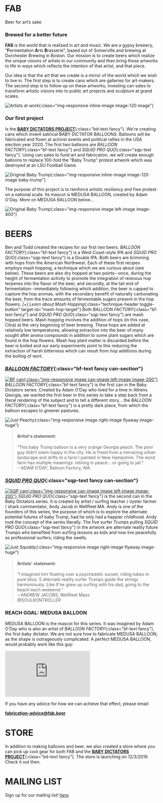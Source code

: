 

# <span class="fab" id="story">FAB<span> #


Beer for art’s sake
### Brewed for a better future ###

<b>FAB</b> is the world that is realized in art and music. We are a gypsy brewery, "<b>F</b>ermentation <b>A</b>rts <b>B</b>rasserie", based out of Somerville and brewing at Dorchester Brewing in Boston. Our mission is to create beers which realize the unique visions of  artists in our community and then bring these artworks to life in ways which reflects the intention of that artist, and that piece. 


Our idea is that the art that we create is a mirror of the world which we wish to live in. The first step is to create cans which are galleries for art-makers. The second step is to follow up on these artworks, investing can sales to transform artistic visions into to public art projects and sculpture at grand scales.  


![Artists at work](/assets/story/ptown_team.jpg){:class="img-responsive inline-image image-120 image"}
<!-- *At work*{:class="caption caption-120"} -->

### Our first project ###

Is the **[BABY DICTATORS PROJECT](/babydictators)**{:class="bd-text fancy"}. We're creating cans which invent satirical BABY DICTATOR BALLOONS. Balloons will be fabricated and flown at activist events and political rallies in the USA election year 2020. The first two balloons are *BALLOON FACTORY*{:class="bf-text fancy"}  and *SQUID PRO QUO*{:class="sqp-text fancy"}. Using can sales to fund art and fabrication, we will create enough balloons to replace 100-fold the “Baby Trump” protest artwork which was destroyed at an LSU Football Game.

![Original Baby Trump](/assets/img/babytrump.jpg){:class="img-responsive inline-image image-120 image baby-trump"}


The purpose of this project is to reinforce artistic resiliency and free protest on a national scale. Its mascot is MEDUSA BALLOON, created by Adam O'Day. More on MEDUSA BALLOON below...

![Original Baby Trump](/assets/img/Headwithoutgray@0,5x.png){:class="img-responsive image left-image image-400"}
# BEERS #
Ben and Todd created the recipes for our first two beers. *BALLOON FACTORY*{:class="bf-text fancy"} is a West Coast-style IPA and *SQUID PRO QUO*{:class="sqp-text fancy"} is a Double IPA. Both beers are brimming with hops from the American Northwest. Each of these first recipes employs mash hopping, a technique which we are curious about (see below). These beers are also dry hopped at two points--once, during the height of fermentation activity to promote the integration of resinous hop terpenes into the flavor of the beer, and secondly, at the tail end of fermentation--immediately following which addition, the beer is capped to capture the hop aromas, with the secondary benefit of naturally carbonating the beer, from the trace amounts of fermentable sugars present in the hop flowers.
*[+] Learn about Mash Hopping*{:class="technique-header toggle-button" target-id="mash-hop-target"}
<span class="technique-content toggle-target" id="mash-hop-target">Both *BALLOON FACTORY*{:class="bf-text fancy"} and *SQUID PRO QUO*{:class="sqp-text fancy"} are mash hopped beers. Mash hopping involves the addition of hops (in this case, Citra) at the very beginning of beer brewing. These hops are added at relatively low temperatures, allowing extraction into the beer of many sought after aroma compounds in addition to some plant sugars which are found in the hop flowers. Mash hop plant matter is discarded before the beer is boiled and our early experiments point to this reducing the extraction of harsh bitterness which can result from hop additions during the boiling of wort. </span>



###  *[BALLOON FACTORY](/cans/bf)*{:class="bf-text fancy can-section"} ###
<a href="/cans/bf">![BF can](/assets/canart/cans_bf_tall_can.png){:class="img-responsive image can-image left-image image-200"}</a>
*BALLOON FACTORY*{:class="bf-text fancy"} is the first can in the Baby Dictators series. Created by Adam O’Day who lived for a time in Athens Georgia, we wanted the first beer in this series to take a step back from a literal rendering of the subject and to tell a different story… the *BALLOON FACTORY*{:class="bf-text fancy"} is a pretty dark place, from which the balloon escapes to greener pastures. 

![Just Peachy](/assets/story/just_peach.png){:class="img-responsive image right-image flyaway image-huge"}

> #### Artist's statement:  ####
> “This baby Trump balloon is a very orange Georgia peach. The poor guy didn’t seem happy in the city. He is freed from a menacing urban landscape and drifts to a farm I painted in New Hampshire. The word farm has multiple meanings: retiring in peace... or going to jail.”  
> --ADAM O’DAY, Balloon Factory, MA  


### *[SQUID PRO QUO](/cans/sqp)*{:class="sqp-text fancy can-section"} ###
<a href="/cans/sqp">![SQP can](/assets/canart/cans_sqp_tall_can.png){:class="img-responsive can-image image left-image image-200"}</a>
*SQUID PRO QUO*{:class="sqp-text fancy"} is the second can in the Baby Dictators series. It is created by artist / surfing teacher / oyster farmer / shark commentator, Andy Jacob in Wellfleet MA. Andy is one of the founders of this series, the purpose of which is to explore the alternate potential futures of baby Trump, had he only had a happier childhood. Andy took the concept of the series literally. The five surfer Trumps pulling *SQUID PRO QUO*{:class="sqp-text fancy"} in the artwork are alternate reality future Trumps who benefited from surfing lessons as kids and now live peacefully as professional surfers, riding the swells.

![Just Squiddy](/assets/story/squid_head_only.png){:class="img-responsive image right-image flyaway image-huge"}

> #### Artists' statement: #### 
> “I imagined him floating over a psychedelic sunset, riding tubes in pure bliss. 5 alternate reality surfer Trumps guide the strings harmoniously. Like if he grew up surfing with his dad, going to the beach each weekend.”  
> --ANDREW JACOBS, Wellfleet Mass  
> @SOULKONTROLLER

### REACH GOAL: MEDUSA BALLOON ###
MEDUSA BALLOON is the mascot for this series. It was imagined by Adam O’Day who is also an artist of *BALLOON FACTORY*{:class="bf-text fancy"}, the first baby dictator. We are not sure how to fabricate MEDUSA BALLOON, as the shape is outrageously complicated. A perfect MEDUSA BALLOON, would probably work like this guy:

<iframe width="280" src="https://www.youtube.com/embed/jLdNObRoZpg" frameborder="0" allow="accelerometer; autoplay; encrypted-media; gyroscope; picture-in-picture" allowfullscreen></iframe>


If you have any advice for how we can achieve that effect, please email:   

<b>fabrication-advice@fab.beer</b>

# STORE #
In addition to making balloons and beer, we also created a store where you can pick up cool gear for both FAB and the  **[BABY DICTATORS PROJECT](/babydictators)**{:class="bd-text fancy"}. The store is launching on 12/3/2019. Check it out then.
# MAILING LIST #
Sign up for our mailing list!
[here](https://www.google.com)
